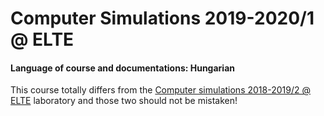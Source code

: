 # Computer Simulations 2019-2020/1 @ ELTE
#### Language of course and documentations: Hungarian

This course totally differs from the [Computer simulations 2018-2019/2 @ ELTE](https://github.com/masterdesky/ELTE_Comp_Simulations_2019) laboratory and those two should not be mistaken!
